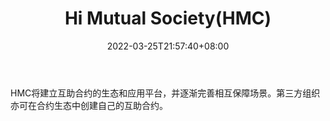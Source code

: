 ﻿---
weight: 
title: "Hi Mutual Society(HMC)"
description: "HMC将建立互助合约的生态和应用平台，并逐渐完善相互保障场景"
date: 2022-03-25T21:57:40+08:00
lastmod: 2022-03-25T16:45:40+08:00
draft: false
authors: ["Metabd"]
featuredImage: "hi-mutual-societyhmc.webp"
link: ""
tags: ["数字代币","Hi Mutual Society(HMC)"]
categories: ["navigation"]
navigation: ["数字代币"]
lightgallery: true
toc: true
pinned: false
recommend: false
recommend1: false
---
HMC将建立互助合约的生态和应用平台，并逐渐完善相互保障场景。第三方组织亦可在合约生态中创建自己的互助合约。
